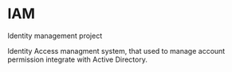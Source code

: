 # IAM
Identity management project

Identity Access managment system, that used to manage account permission integrate with Active Directory.
